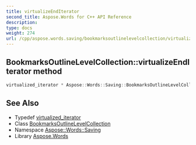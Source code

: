 ```yaml
---
title: virtualizeEndIterator
second_title: Aspose.Words for C++ API Reference
description: 
type: docs
weight: 274
url: /cpp/aspose.words.saving/bookmarksoutlinelevelcollection/virtualizeenditerator/
---
```

## BookmarksOutlineLevelCollection::virtualizeEndIterator method




```cpp
virtualized_iterator * Aspose::Words::Saving::BookmarksOutlineLevelCollection::virtualizeEndIterator() override
```

## See Also

* Typedef [virtualized_iterator](../virtualized_iterator/)
* Class [BookmarksOutlineLevelCollection](../)
* Namespace [Aspose::Words::Saving](../../)
* Library [Aspose.Words](../../../)
